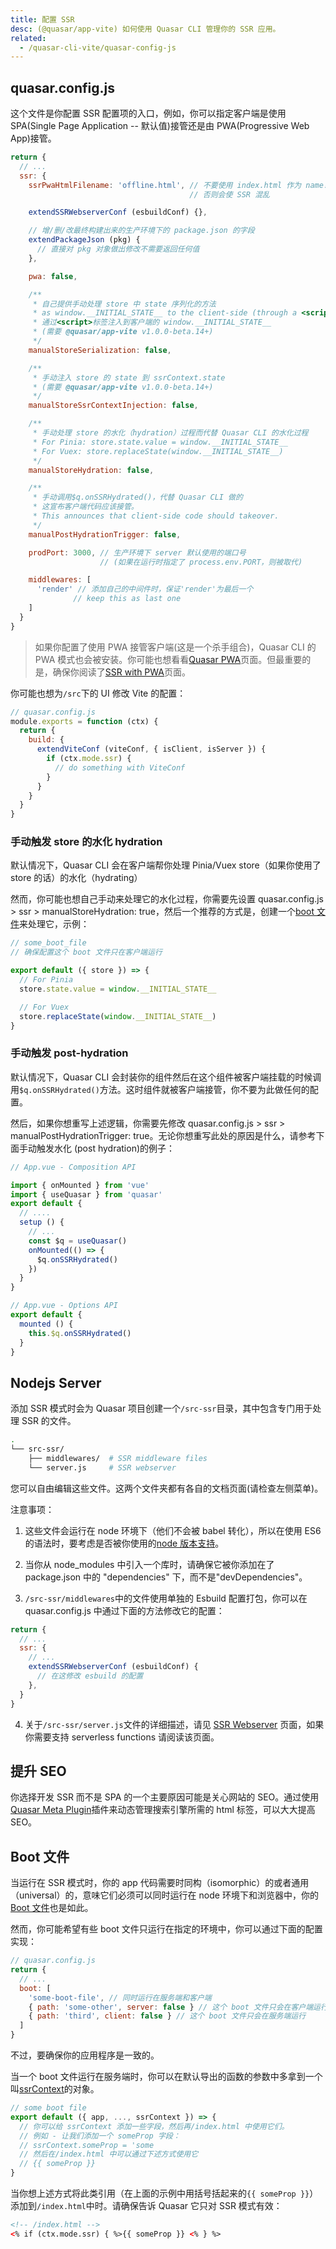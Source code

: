 ```yaml
---
title: 配置 SSR
desc: (@quasar/app-vite) 如何使用 Quasar CLI 管理你的 SSR 应用。
related:
  - /quasar-cli-vite/quasar-config-js
---
```


## quasar.config.js

这个文件是你配置 SSR 配置项的入口，例如，你可以指定客户端是使用 SPA(Single Page Application -- 默认值)接管还是由 PWA(Progressive Web App)接管。

```js
return {
  // ...
  ssr: {
    ssrPwaHtmlFilename: 'offline.html', // 不要使用 index.html 作为 name!
                                        // 否则会使 SSR 混乱

    extendSSRWebserverConf (esbuildConf) {},

    // 增/删/改最终构建出来的生产环境下的 package.json 的字段
    extendPackageJson (pkg) {
      // 直接对 pkg 对象做出修改不需要返回任何值
    },

    pwa: false,

    /**
     * 自己提供手动处理 store 中 state 序列化的方法
     * as window.__INITIAL_STATE__ to the client-side (through a <script> tag)
     * 通过<script>标签注入到客户端的 window.__INITIAL_STATE__
     * (需要 @quasar/app-vite v1.0.0-beta.14+)
     */
    manualStoreSerialization: false,

    /**
     * 手动注入 store 的 state 到 ssrContext.state
     * (需要 @quasar/app-vite v1.0.0-beta.14+)
     */
    manualStoreSsrContextInjection: false,

    /**
     * 手动处理 store 的水化（hydration）过程而代替 Quasar CLI 的水化过程
     * For Pinia: store.state.value = window.__INITIAL_STATE__
     * For Vuex: store.replaceState(window.__INITIAL_STATE__)
     */
    manualStoreHydration: false,

    /**
     * 手动调用$q.onSSRHydrated()，代替 Quasar CLI 做的
     * 这宣布客户端代码应该接管。
     * This announces that client-side code should takeover.
     */
    manualPostHydrationTrigger: false,

    prodPort: 3000, // 生产环境下 server 默认使用的端口号
                    // (如果在运行时指定了 process.env.PORT，则被取代)

    middlewares: [
      'render' // 添加自己的中间件时，保证'render'为最后一个
              // keep this as last one
    ]
  }
}
```

> 如果你配置了使用 PWA 接管客户端(这是一个杀手组合)，Quasar CLI 的 PWA 模式也会被安装。你可能也想看看[Quasar PWA](/quasar-cli-vite/developing-pwa/introduction)页面。但最重要的是，确保你阅读了[SSR with PWA](/quasar-cli-vite/developing-ssr/ssr-with-pwa)页面。


你可能也想为`/src`下的 UI 修改 Vite 的配置：

```js
// quasar.config.js
module.exports = function (ctx) {
  return {
    build: {
      extendViteConf (viteConf, { isClient, isServer }) {
        if (ctx.mode.ssr) {
          // do something with ViteConf
        }
      }
    }
  }
}
```

### 手动触发 store 的水化 hydration

默认情况下，Quasar CLI 会在客户端帮你处理 Pinia/Vuex store（如果你使用了 store 的话）的水化（hydrating）

然而，你可能也想自己手动来处理它的水化过程，你需要先设置 quasar.config.js > ssr > manualStoreHydration: true，然后一个推荐的方式是，创建一个[boot 文件](/quasar-cli-vite/boot-files)来处理它，示例：

```js
// some_boot_file
// 确保配置这个 boot 文件只在客户端运行

export default ({ store }) => {
  // For Pinia
  store.state.value = window.__INITIAL_STATE__

  // For Vuex
  store.replaceState(window.__INITIAL_STATE__)
}
```

### 手动触发 post-hydration

默认情况下，Quasar CLI 会封装你的组件然后在这个组件被客户端挂载的时候调用`$q.onSSRHydrated()`方法。这时组件就被客户端接管，你不要为此做任何的配置。

然后，如果你想重写上述逻辑，你需要先修改 quasar.config.js > ssr > manualPostHydrationTrigger: true。无论你想重写此处的原因是什么，请参考下面手动触发水化 (post hydration)的例子：

```js
// App.vue - Composition API

import { onMounted } from 'vue'
import { useQuasar } from 'quasar'
export default {
  // ....
  setup () {
    // ...
    const $q = useQuasar()
    onMounted(() => {
      $q.onSSRHydrated()
    })
  }
}
```

```js
// App.vue - Options API
export default {
  mounted () {
    this.$q.onSSRHydrated()
  }
}
```

## Nodejs Server

添加 SSR 模式时会为 Quasar 项目创建一个`/src-ssr`目录，其中包含专门用于处理 SSR 的文件。

```bash
.
└── src-ssr/
    ├── middlewares/  # SSR middleware files
    └── server.js     # SSR webserver
```

您可以自由编辑这些文件。这两个文件夹都有各自的文档页面(请检查左侧菜单)。

注意事项：

1. 这些文件会运行在 node 环境下（他们不会被 babel 转化），所以在使用 ES6 的语法时，要考虑是否被你使用的[node 版本支持](https://node.green/)。

2. 当你从 node_modules 中引入一个库时，请确保它被你添加在了 package.json 中的 "dependencies" 下，而不是"devDependencies"。

3. `/src-ssr/middlewares`中的文件使用单独的 Esbuild 配置打包，你可以在 quasar.config.js 中通过下面的方法修改它的配置：

```js
return {
  // ...
  ssr: {
    // ...
    extendSSRWebserverConf (esbuildConf) {
      // 在这修改 esbuild 的配置
    },
  }
}
```

4. 关于`/src-ssr/server.js`文件的详细描述，请见 [SSR Webserver](/quasar-cli-vite/developing-ssr/ssr-webserver) 页面，如果你需要支持 serverless functions 请阅读该页面。

## 提升 SEO

你选择开发 SSR 而不是 SPA 的一个主要原因可能是关心网站的 SEO。通过使用[Quasar Meta Plugin](/quasar-plugins/meta)插件来动态管理搜索引擎所需的 html 标签，可以大大提高 SEO。

## Boot 文件
当运行在 SSR 模式时，你的 app 代码需要时同构（isomorphic）的或者通用（universal）的，意味它们必须可以同时运行在 node 环境下和浏览器中，你的[Boot 文件](/quasar-cli-vite/boot-files)也是如此。

然而，你可能希望有些 boot 文件只运行在指定的环境中，你可以通过下面的配置实现：

```js
// quasar.config.js
return {
  // ...
  boot: [
    'some-boot-file', // 同时运行在服务端和客户端
    { path: 'some-other', server: false } // 这个 boot 文件只会在客户端运行
    { path: 'third', client: false } // 这个 boot 文件只会在服务端运行
  ]
}
```
不过，要确保你的应用程序是一致的。

当一个 boot 文件运行在服务端时，你可以在默认导出的函数的参数中多拿到一个叫[ssrContext](/quasar-cli-vite/developing-ssr/ssr-context)的对象。

```js
// some boot file
export default ({ app, ..., ssrContext }) => {
  // 你可以给 ssrContext 添加一些字段，然后再/index.html 中使用它们。
  // 例如 - 让我们添加一个 someProp 字段：
  // ssrContext.someProp = 'some
  // 然后在/index.html 中可以通过下述方式使用它
  // {{ someProp }}
}
```
当你想上述方式将此类引用（在上面的示例中用括号括起来的`{{ someProp }}`）添加到`/index.html`中时。请确保告诉 Quasar 它只对 SSR 模式有效：


```html
<!-- /index.html -->
<% if (ctx.mode.ssr) { %>{{ someProp }} <% } %>
```
